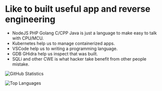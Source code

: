 # Like to built useful app and reverse engineering

- NodeJS PHP Golang C/CPP Java is just a language to make easy to talk with CPU/MCU.
- Kubernetes help us to manage containerized apps.
- VSCode help us to writing a programming language.
- GDB GHidra help us inspect that was built.
- SQLi and other CWE is what hacker take benefit from other people mistake.

![GitHub Statistics](https://github-readme-stats.vercel.app/api?username=ndunks&count_private=true&show_icons=true&include_all_commits=true)

![Top Languages](https://github-readme-stats.vercel.app/api/top-langs/?username=ndunks&count_private=true&show_icons=true&layout=compact)
<!--
**ndunks/ndunks** is a ✨ _special_ ✨ repository because its `README.md` (this file) appears on your GitHub profile.

Here are some ideas to get you started:

- 🔭 I’m currently working on ...
- 🌱 I’m currently learning ...
- 👯 I’m looking to collaborate on ...
- 🤔 I’m looking for help with ...
- 💬 Ask me about ...
- 📫 How to reach me: ...
- 😄 Pronouns: ...
- ⚡ Fun fact: ...
-->
